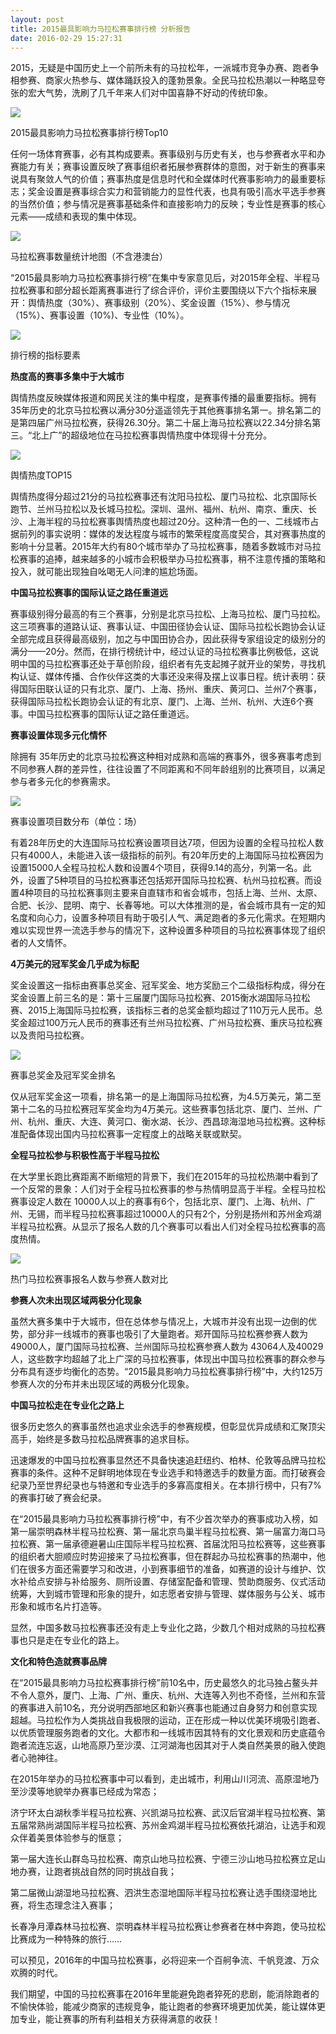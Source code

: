 ```yaml
---
layout: post
title: 2015最具影响力马拉松赛事排行榜 分析报告
date: 2016-02-29 15:27:31
---
```


2015，无疑是中国历史上一个前所未有的马拉松年，一派城市竞争办赛、跑者争相参赛、商家火热参与、媒体踊跃投入的蓬勃景象。全民马拉松热潮以一种略显夸张的宏大气势，洗刷了几千年来人们对中国喜静不好动的传统印象。

<img src="/images/malasong/1.jpg">

2015最具影响力马拉松赛事排行榜Top10

任何一场体育赛事，必有其构成要素。赛事级别与历史有关，也与参赛者水平和办赛能力有关；赛事设置反映了赛事组织者拓展参赛群体的意图，对于新生的赛事来说具有聚敛人气的价值；赛事热度是信息时代和全媒体时代赛事影响力的最重要标志；奖金设置是赛事综合实力和营销能力的显性代表，也具有吸引高水平选手参赛的当然价值；参与情况是赛事基础条件和直接影响力的反映；专业性是赛事的核心元素——成绩和表现的集中体现。

<img src="/images/malasong/2.jpg">

马拉松赛事数量统计地图（不含港澳台）

“2015最具影响力马拉松赛事排行榜”在集中专家意见后，对2015年全程、半程马拉松赛事和部分超长距离赛事进行了综合评价，评价主要围绕以下六个指标来展开：舆情热度（30%）、赛事级别（20%）、奖金设置（15%）、参与情况（15%）、赛事设置（10%)、专业性（10%）。

<img src="/images/malasong/3.jpg">

排行榜的指标要素

**热度高的赛事多集中于大城市**

舆情热度反映媒体报道和网民关注的集中程度，是赛事传播的最重要指标。拥有35年历史的北京马拉松赛以满分30分遥遥领先于其他赛事排名第一。排名第二的是第四届广州马拉松赛，获得26.30分。第二十届上海马拉松赛以22.34分排名第三。“北上广”的超级地位在马拉松赛事舆情热度中体现得十分充分。

<img src="/images/malasong/4.jpg">

舆情热度TOP15

舆情热度得分超过21分的马拉松赛事还有沈阳马拉松、厦门马拉松、北京国际长跑节、兰州马拉松以及长城马拉松。深圳、温州、福州、杭州、南京、重庆、长沙、上海半程的马拉松赛事舆情热度也超过20分。这种清一色的一、二线城市占据前列的事实说明：媒体的发达程度与城市的繁荣程度高度契合，其对赛事热度的影响十分显著。2015年大约有80个城市举办了马拉松赛事，随着多数城市对马拉松赛事的追捧，越来越多的小城市会积极举办马拉松赛事，稍不注意传播的策略和投入，就可能出现独自吆喝无人问津的尴尬场面。

**中国马拉松赛事的国际认证之路任重道远**

赛事级别得分最高的有三个赛事，分别是北京马拉松、上海马拉松、厦门马拉松。这三项赛事的道路认证、赛事认证、中国田径协会认证、国际马拉松长跑协会认证全部完成且获得最高级别，加之与中国田协合办，因此获得专家组设定的级别分的满分——20分。然而，在排行榜统计中，经过认证的马拉松赛事比例极低，这说明中国的马拉松赛事还处于草创阶段，组织者有先支起摊子就开业的架势，寻找机构认证、媒体传播、合作伙伴这类的大事还没来得及摆上议事日程。统计表明：获得国际田联认证的只有北京、厦门、上海、扬州、重庆、黄河口、兰州7个赛事，获得国际马拉松长跑协会认证的有北京、厦门、上海、兰州、杭州、大连6个赛事。中国马拉松赛事的国际认证之路任重道远。

**赛事设置体现多元化情怀**

除拥有 35年历史的北京马拉松赛这种相对成熟和高端的赛事外，很多赛事考虑到不同参赛人群的差异性，往往设置了不同距离和不同年龄组别的比赛项目，以满足参与者多元化的参赛需求。

<img src="/images/malasong/5.jpg">

赛事设置项目数分布（单位：场）

有着28年历史的大连国际马拉松赛设置项目达7项，但因为设置的全程马拉松人数只有4000人，未能进入该一级指标的前列。有20年历史的上海国际马拉松赛因为设置15000人全程马拉松人数和设置4个项目，获得9.14的高分，列第一名。此外，设置了5种项目的马拉松赛事还包括郑开国际马拉松赛、杭州马拉松赛。而设置4种项目的马拉松赛事则主要来自直辖市和省会城市，包括上海、兰州、太原、合肥、长沙、昆明、南宁、长春等地。可以大体推测的是，省会城市具有一定的知名度和向心力，设置多种项目有助于吸引人气、满足跑者的多元化需求。在短期内难以实现世界一流选手参与的情况下，这种设置多种项目的马拉松赛事体现了组织者的人文情怀。

**4万美元的冠军奖金几乎成为标配**

奖金设置这一指标由赛事总奖金、冠军奖金、地方奖励三个二级指标构成，得分在奖金设置上前三名的是：第十三届厦门国际马拉松赛、2015衡水湖国际马拉松赛、2015上海国际马拉松赛，该指标三者的总奖金额均超过了110万元人民币。总奖金超过100万元人民币的赛事还有兰州马拉松赛、广州马拉松赛、重庆马拉松赛以及贵阳马拉松赛。

<img src="/images/malasong/6.jpg">

赛事总奖金及冠军奖金排名

仅从冠军奖金这一项看，排名第一的是上海国际马拉松赛，为4.5万美元，第二至第十二名的马拉松赛冠军奖金均为4万美元。这些赛事包括北京、厦门、兰州、广州、杭州、重庆、大连、黄河口、衡水湖、长沙、西昌琼海湿地马拉松赛。这种标准配备体现出国内马拉松赛事一定程度上的战略关联或默契。

**全程马拉松参与积极性高于半程马拉松**

在大学里长跑比赛距离不断缩短的背景下，我们在2015年的马拉松热潮中看到了一个反常的景象：人们对于全程马拉松赛事的参与热情明显高于半程。全程马拉松赛事设定人数在 10000人以上的赛事有6个，包括北京、厦门、上海、杭州、广州、无锡，而半程马拉松赛事超过10000人的只有2个，分别是扬州和苏州金鸡湖半程马拉松赛。从显示了报名人数的几个赛事可以看出人们对全程马拉松赛事的高度热情。

<img src="/images/malasong/7.jpg">

热门马拉松赛事报名人数与参赛人数对比

**参赛人次未出现区域两极分化现象**

虽然大赛多集中于大城市，但在总体参与情况上，大城市并没有出现一边倒的优势，部分非一线城市的赛事也吸引了大量跑者。郑开国际马拉松赛参赛人数为49000人，厦门国际马拉松赛、兰州国际马拉松赛参赛人数为 43064人及40029人，这些数字均超越了北上广深的马拉松赛事，体现出中国马拉松赛事的群众参与分布具有逐步均衡化的态势。“2015最具影响力马拉松赛事排行榜”中，大约125万参赛人次的分布并未出现区域的两极分化现象。

**中国马拉松走在专业化之路上**

很多历史悠久的赛事虽然也追求业余选手的参赛规模，但彰显优异成绩和汇聚顶尖高手，始终是多数马拉松品牌赛事的追求目标。

迅速爆发的中国马拉松赛事显然还不具备快速追赶纽约、柏林、伦敦等品牌马拉松赛事的条件。这种不足鲜明地体现在专业选手和特邀选手的数量方面。而打破赛会纪录乃至世界纪录也与特邀和专业选手的多寡高度相关。在本排行榜中，只有7%的赛事打破了赛会纪录。

在“2015最具影响力马拉松赛事排行榜”中，有不少首次举办的赛事成功入榜，如第一届崇明森林半程马拉松赛、第一届北京鸟巢半程马拉松赛、第一届富力海口马拉松赛、第一届承德避暑山庄国际半程马拉松赛、首届沈阳马拉松赛等，这些赛事的组织者大胆顺应时势迎接来了马拉松赛事，但在群起办马拉松赛事的热潮中，他们在很多方面还需要学习和改进，小到赛事细节的准备，如赛道的设计与维护、饮水补给点安排与补给服务、厕所设置、存储室配备和管理、赞助商服务、仪式活动统筹，大到城市管理和形象的提升，如志愿者安排与管理、媒体服务与公关、城市形象和城市名片打造等。

显然，中国多数马拉松赛事还没有走上专业化之路，少数几个相对成熟的马拉松赛事也只是走在专业化的路上。

**文化和特色造就赛事品牌**

在“2015最具影响力马拉松赛事排行榜”前10名中，历史最悠久的北马独占鳌头并不令人意外，厦门、上海、广州、重庆、杭州、大连等入列也不奇怪，兰州和东营的赛事进入前10名，充分说明西部地区和新兴赛事也能通过自身努力和创意实现超越。马拉松作为人类挑战自我极限的运动，正在形成一种以优美环境吸引跑者、以优质管理服务跑者的文化。大都市和一线城市因其特有的文化景观和历史底蕴令跑者流连忘返，山地高原乃至沙漠、江河湖海也因其对于人类自然美景的融入使跑者心驰神往。

在2015年举办的马拉松赛事中可以看到，走出城市，利用山川河流、高原湿地乃至沙漠等地貌举办赛事已经成为常态；

济宁环太白湖秋季半程马拉松赛、兴凯湖马拉松赛、武汉后官湖半程马拉松赛、第五届常熟尚湖国际半程马拉松赛、苏州金鸡湖半程马拉松赛依托湖泊，让选手和观众伴着美景体验参与的惬意；

第一届大连长山群岛马拉松赛、南京山地马拉松赛、宁德三沙山地马拉松赛立足山地办赛，让跑者挑战自然的同时挑战自我；

第二届微山湖湿地马拉松赛、泗洪生态湿地国际半程马拉松赛让选手围绕湿地比赛，将生态理念注入赛事；

长春净月潭森林马拉松赛、崇明森林半程马拉松赛让参赛者在林中奔跑，使马拉松比赛成为一种特殊的旅行……

可以预见，2016年的中国马拉松赛事，必将迎来一个百舸争流、千帆竞渡、万众欢腾的时代。

我们期望，中国的马拉松赛事在2016年里能避免跑者猝死的悲剧，能消除跑者的不愉快体验，能减少商家的违规竞争，能让跑者的参赛环境更加优美，能让媒体更加专业，能让赛事的所有利益相关方获得满意的收获！